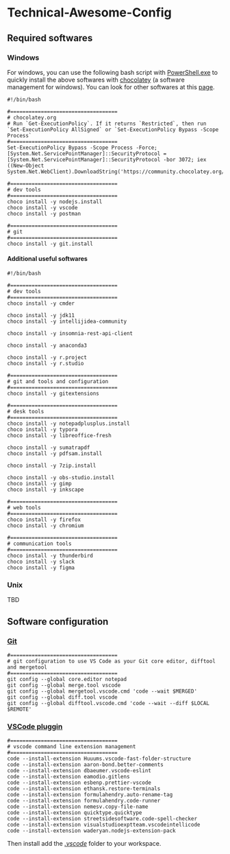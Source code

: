# Technical-Awesome-Config

## Required softwares

### Windows

For windows, you can use the following bash script with [PowerShell.exe](https://docs.chocolatey.org/en-us/choco/setup#install-with-powershell.exe) to quickly install the above softwares with [chocolatey](https://docs.chocolatey.org/en-us/#what-is-chocolatey) (a software management for windows). You can look for other softwares at this [page](https://community.chocolatey.org/packages?q=+&moderatorQueue=&moderationStatus=all-statuses&prerelease=false&sortOrder=package-download-count).

```
#!/bin/bash

#===================================
# chocolatey.org
# Run `Get-ExecutionPolicy`. If it returns `Restricted`, then run `Set-ExecutionPolicy AllSigned` or `Set-ExecutionPolicy Bypass -Scope Process`
#===================================
Set-ExecutionPolicy Bypass -Scope Process -Force; [System.Net.ServicePointManager]::SecurityProtocol = [System.Net.ServicePointManager]::SecurityProtocol -bor 3072; iex ((New-Object System.Net.WebClient).DownloadString('https://community.chocolatey.org/install.ps1'))

#===================================
# dev tools
#===================================
choco install -y nodejs.install
choco install -y vscode
choco install -y postman

#===================================
# git
#===================================
choco install -y git.install
```

#### Additional useful softwares

```
#!/bin/bash

#===================================
# dev tools
#===================================
choco install -y cmder

choco install -y jdk11
choco install -y intellijidea-community

choco install -y insomnia-rest-api-client

choco install -y anaconda3

choco install -y r.project
choco install -y r.studio

#===================================
# git and tools and configuration
#===================================
choco install -y gitextensions

#===================================
# desk tools
#===================================
choco install -y notepadplusplus.install
choco install -y typora
choco install -y libreoffice-fresh

choco install -y sumatrapdf
choco install -y pdfsam.install

choco install -y 7zip.install

choco install -y obs-studio.install
choco install -y gimp
choco install -y inkscape

#===================================
# web tools
#===================================
choco install -y firefox
choco install -y chromium

#===================================
# communication tools
#===================================
choco install -y thunderbird
choco install -y slack
choco install -y figma
```

### Unix

TBD

## Software configuration

### [Git](https://git-scm.com/book/en/v2/Customizing-Git-Git-Configuration)

```
#===================================
# git configuration to use VS Code as your Git core editor, difftool and mergetool
#===================================
git config --global core.editor notepad
git config --global merge.tool vscode
git config --global mergetool.vscode.cmd 'code --wait $MERGED'
git config --global diff.tool vscode
git config --global difftool.vscode.cmd 'code --wait --diff $LOCAL $REMOTE'
```

### [VSCode pluggin](https://code.visualstudio.com/docs/editor/extension-marketplace#_command-line-extension-management)

```
#===================================
# vscode command line extension management
#===================================
code --install-extension Huuums.vscode-fast-folder-structure
code --install-extension aaron-bond.better-comments
code --install-extension dbaeumer.vscode-eslint
code --install-extension eamodio.gitlens
code --install-extension esbenp.prettier-vscode
code --install-extension ethansk.restore-terminals
code --install-extension formulahendry.auto-rename-tag
code --install-extension formulahendry.code-runner
code --install-extension nemesv.copy-file-name
code --install-extension quicktype.quicktype
code --install-extension streetsidesoftware.code-spell-checker
code --install-extension visualstudioexptteam.vscodeintellicode
code --install-extension waderyan.nodejs-extension-pack
```

Then install add the [_.vscode_](https://github.com/Naedri/Technical-Awesome-Config/tree/main/.vscode) folder to your workspace.
